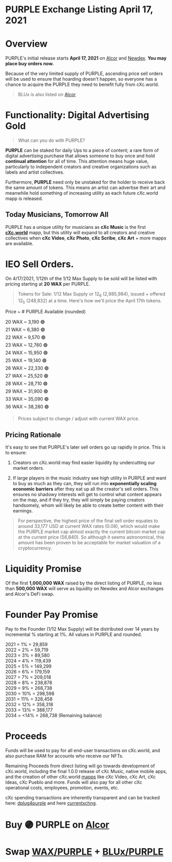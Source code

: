 # PURPLE Exchange Listing April 17, 2021

# Overview
PURPLE's initial release starts **April 17, 2021** on [Alcor](https://wax.alcor.exchange/trade/purple-purplepurple_wax-eosio.token) and [Newdex](https://newdex.io). **You may place buy orders now.**


Because of the very limited supply of PURPLE, ascending price sell orders will be used to ensure that hoarding doesn't happen, so everyone has a chance to acquire the PURPLE they need to benefit fully from cXc.world.  


> BLUx is also listed on [Alcor](https://wax.alcor.exchange/trade/blux-bluxbluxblux_wax-eosio.token)

# Functionality: Digital Advertising Gold
> What can you do with PURPLE?

**PURPLE** can be staked for daily Ups to a piece of content; a rare form of digital advertising purchase that allows someone to buy once and hold **continual attention** for all of time. This attention means huge value, particularly to independent creators and creative organizations such as labels and artist collectives.

Furthermore, **PURPLE** need only be unstaked for the holder to receive back the same amount of tokens. This means an artist can advertise their art and meanwhile hold something of increasing utility as each future cXc.world mapp is released.

## Today Musicians, Tomorrow All
PURPLE has a unique utility for musicians as **cXc Music** is the first [**cXc.world**](https://cxc.world) mapp, but this utility will expand to all creators and creative collectives when **cXc Video**, **cXc Photo**, **cXc Scribe**, **cXc Art** + more mapps are available.  

# IEO Sell Orders.
On 4/17/2021, 1/12th of the 1/12 Max Supply to be sold will be listed with pricing starting at **20 WAX** per PURPLE. 

> Tokens for Sale: 1/12 Max Supply or 12<sub>6</sub> (2,985,984), issued + offered 12<sub>5</sub> (248,832) at a time. Here's how we'll price the April 17th tokens.

Price ~ # PURPLE Available (rounded)

20 WAX ~ 3,190 🟣  
21 WAX ~ 6,380 🟣  
22 WAX ~ 9,570 🟣  
23 WAX ~ 12,760 🟣  
24 WAX ~ 15,950 🟣  
25 WAX ~ 19,140 🟣  
26 WAX ~ 22,330 🟣  
27 WAX ~ 25,520 🟣  
28 WAX ~ 28,710 🟣  
29 WAX ~ 31,900 🟣  
33 WAX ~ 35,090 🟣  
36 WAX ~ 38,280 🟣  


> Prices subject to change / adjust with current WAX price.

## Pricing Rationale
It's easy to see that PURPLE's later sell orders go up rapidly in price. This is to ensure:

1. Creators on cXc.world may find easier liquidity by undercutting our market orders.

3. If large players in the music industry see high utility in PURPLE and want to buy as much as they can, they will run into **exponentially scaling economic barriers** after they eat up all the creator's sell orders. This ensures no shadowy interests will get to control what content appears on the map, and if they try, they will simply be paying creators handsomely, whom will likely be able to create better content with their earnings.

> For perspective, the highest price of the final sell order equates to around 33,177 USD at current WAX rates (0.08), which would make the PURPLE market cap almost exactly the current bitcoin market cap at the current price (56,840). So although it seems astronomical, this amount has been proven to be acceptable for market valuation of a cryptocurrency.


# Liquidity Promise
Of the first **1,000,000 WAX** raised by the direct listing of PURPLE, no less than **500,000 WAX** will serve as liquidity on Newdex and Alcor exchanges and Alcor's DeFi swap.


# Founder Pay Promise  
Pay to the Founder (1/12 Max Supply) will be distributed over 14 years by incremental % starting at 1%. All values in PURPLE and rounded.

2021 = 1% = 29,859  
2022 = 2% = 59,719  
2023 = 3% = 89,580  
2024 = 4% = 119,439  
2025 = 5% = 149,299  
2026 = 6% = 179,159  
2027 = 7% = 209,018  
2028 = 8% = 238,878  
2029 = 9% = 268,738  
2030 = 10% = 298,598  
2031 = 11% = 328,458  
2032 = 12% = 358,318  
2033 = 13% = 388,177  
2034 = <14% = 268,738 (Remaining balance)


# Proceeds
Funds will be used to pay for all end-user transactions on cXc.world, and also purchase RAM for accounts who receive our NFTs.  

Remaining Proceeds from direct listing will go towards development of cXc.world, including the final 1.0.0 release of cXc Music, native mobile apps, and the creation of other cXc.world [mapps](https://docs.google.com/document/d/1YppJ2EYumRI2j0UHYdZh7NJMObMI_NfHgaFRLbjgBtw/preview) like cXc Video, cXc Art, cXc Ideas, cXc Pueblo and more. Funds will also pay for all other cXc operational costs, employees, promotion, events, etc.


cXc spending transactions are inherently transparent and can be tracked here: [dplug4purple](https://wax.bloks.io/account/dplug4purple) and here [currentxchng](https://wax.bloks.io/account/currentxchng).


# Buy 🟣 PURPLE on [Alcor](https://wax.alcor.exchange/trade/PURPLE-purplepurple_WAX-eosio.token)

# Swap [WAX/PURPLE](https://wax.alcor.exchange/swap?output=PURPLE-purplepurple&input=WAX-eosio.token) + [BLUx/PURPLE](https://wax.alcor.exchange/swap?input=BLUX-bluxbluxblux&output=PURPLE-purplepurple)
